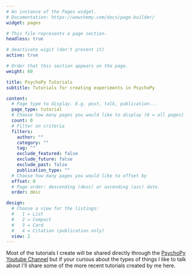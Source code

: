 ```yaml
---
# An instance of the Pages widget.
# Documentation: https://wowchemy.com/docs/page-builder/
widget: pages

# This file represents a page section.
headless: true

# deactivate wigit (don't present it)
active: true

# Order that this section appears on the page.
weight: 60

title: PsychoPy Tutorials
subtitle: Tutorials for creating experiments in PsychoPy

content:
  # Page type to display. E.g. post, talk, publication...
  page_type: tutorial
  # Choose how many pages you would like to display (0 = all pages)
  count: 0
  # Filter on criteria
  filters:
    author: ""
    category: ""
    tag: ""
    exclude_featured: false
    exclude_future: false
    exclude_past: false
    publication_type: ""
  # Choose how many pages you would like to offset by
  offset: 0
  # Page order: descending (desc) or ascending (asc) date.
  order: desc

design:
  # Choose a view for the listings:
  #   1 = List
  #   2 = Compact
  #   3 = Card
  #   4 = Citation (publication only)
  view: 2
---
```

Most of the tutorials I create will be shared directly through the <a href="https://www.youtube.com/c/psychopy_official" target="_blank">PsychoPy Youtube Channel</a> but if your curious about the types of things I like to talk about I'll share some of the more recent tutorials created by me here.